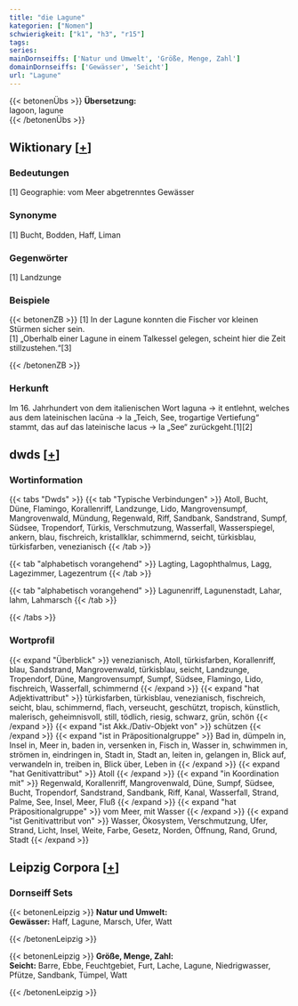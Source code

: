 ```yaml
---
title: "die Lagune"
kategorien: ["Nomen"]
schwierigkeit: ["k1", "h3", "r15"]
tags:
series:
mainDornseiffs: ['Natur und Umwelt', 'Größe, Menge, Zahl']
domainDornseiffs: ['Gewässer', 'Seicht']
url: "Lagune"
---
```


{{< betonenÜbs >}}
**Übersetzung:**  
lagoon, lagune  
{{< /betonenÜbs >}}

## Wiktionary [[+](https://de.wiktionary.org/wiki/Lagune)]

### Bedeutungen
[1] Geographie: vom Meer abgetrenntes Gewässer  

### Synonyme
[1] Bucht, Bodden, Haff, Liman  

### Gegenwörter
[1] Landzunge  

### Beispiele
{{< betonenZB >}}
[1] In der Lagune konnten die Fischer vor kleinen Stürmen sicher sein.  
[1] „Oberhalb einer Lagune in einem Talkessel gelegen, scheint hier die Zeit stillzustehen.“[3]  

{{< /betonenZB >}}
### Herkunft
Im 16. Jahrhundert von dem italienischen Wort laguna → it entlehnt, welches aus dem lateinischen lacūna → la „Teich, See, trogartige Vertiefung“ stammt, das auf das lateinische lacus → la „See“ zurückgeht.[1][2]  



## dwds [[+](https://www.dwds.de/wb/Lagune)]

### Wortinformation
{{< tabs "Dwds" >}}
{{< tab "Typische Verbindungen" >}}
Atoll, Bucht, Düne, Flamingo, Korallenriff, Landzunge, Lido, Mangrovensumpf, Mangrovenwald, Mündung, Regenwald, Riff, Sandbank, Sandstrand, Sumpf, Südsee, Tropendorf, Türkis, Verschmutzung, Wasserfall, Wasserspiegel, ankern, blau, fischreich, kristallklar, schimmernd, seicht, türkisblau, türkisfarben, venezianisch
{{< /tab >}}

{{< tab "alphabetisch vorangehend" >}}
Lagting, Lagophthalmus, Lagg, Lagezimmer, Lagezentrum
{{< /tab >}}

{{< tab "alphabetisch vorangehend" >}}
Lagunenriff, Lagunenstadt, Lahar, lahm, Lahmarsch
{{< /tab >}}

{{< /tabs >}}

### Wortprofil
{{< expand "Überblick" >}} venezianisch, Atoll, türkisfarben, Korallenriff, blau, Sandstrand, Mangrovenwald, türkisblau, seicht, Landzunge, Tropendorf, Düne, Mangrovensumpf, Sumpf, Südsee, Flamingo, Lido, fischreich, Wasserfall, schimmernd {{< /expand >}}
{{< expand "hat Adjektivattribut" >}} türkisfarben, türkisblau, venezianisch, fischreich, seicht, blau, schimmernd, flach, verseucht, geschützt, tropisch, künstlich, malerisch, geheimnisvoll, still, tödlich, riesig, schwarz, grün, schön {{< /expand >}}
{{< expand "ist Akk./Dativ-Objekt von" >}} schützen {{< /expand >}}
{{< expand "ist in Präpositionalgruppe" >}} Bad in, dümpeln in, Insel in, Meer in, baden in, versenken in, Fisch in, Wasser in, schwimmen in, strömen in, eindringen in, Stadt in, Stadt an, leiten in, gelangen in, Blick auf, verwandeln in, treiben in, Blick über, Leben in {{< /expand >}}
{{< expand "hat Genitivattribut" >}} Atoll {{< /expand >}}
{{< expand "in Koordination mit" >}} Regenwald, Korallenriff, Mangrovenwald, Düne, Sumpf, Südsee, Bucht, Tropendorf, Sandstrand, Sandbank, Riff, Kanal, Wasserfall, Strand, Palme, See, Insel, Meer, Fluß {{< /expand >}}
{{< expand "hat Präpositionalgruppe" >}} vom Meer, mit Wasser {{< /expand >}}
{{< expand "ist Genitivattribut von" >}} Wasser, Ökosystem, Verschmutzung, Ufer, Strand, Licht, Insel, Weite, Farbe, Gesetz, Norden, Öffnung, Rand, Grund, Stadt {{< /expand >}}

## Leipzig Corpora [[+](https://corpora.uni-leipzig.de/en/res?word=Lagune&corpusId=deu_newscrawl-public_2018)]

### Dornseiff Sets
{{< betonenLeipzig >}}
**Natur und Umwelt:**  
**Gewässer:** Haff, Lagune, Marsch, Ufer, Watt  

{{< /betonenLeipzig >}}


{{< betonenLeipzig >}}
**Größe, Menge, Zahl:**  
**Seicht:** Barre, Ebbe, Feuchtgebiet, Furt, Lache, Lagune, Niedrigwasser, Pfütze, Sandbank, Tümpel, Watt  

{{< /betonenLeipzig >}}
